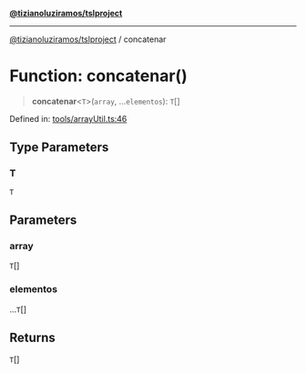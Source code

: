 [**@tizianoluziramos/tslproject**](../README.md)

***

[@tizianoluziramos/tslproject](../globals.md) / concatenar

# Function: concatenar()

> **concatenar**\<`T`\>(`array`, ...`elementos`): `T`[]

Defined in: [tools/arrayUtil.ts:46](https://github.com/tizianoluziramos/TypeScript-Lenguage-Proyect/blob/1a68252d6a31602ecc3346fe4bed87bd01ab43ff/src/tools/arrayUtil.ts#L46)

## Type Parameters

### T

`T`

## Parameters

### array

`T`[]

### elementos

...`T`[]

## Returns

`T`[]
